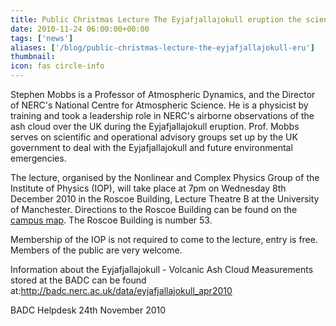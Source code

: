 ```yaml
---
title: Public Christmas Lecture The Eyjafjallajokull eruption the science behind the disruption by Pro
date: 2010-11-24 06:00:00+00:00
tags: ['news']
aliases: ['/blog/public-christmas-lecture-the-eyjafjallajokull-eru']
thumbnail: 
icon: fas circle-info
---
```

 
 
 
Stephen Mobbs is a Professor of Atmospheric Dynamics, and the Director of NERC's National Centre for Atmospheric Science. He is a physicist by training and took a leadership role in NERC's airborne observations of the ash cloud over the UK during the Eyjafjallajokull eruption.
 Prof. Mobbs serves on scientific and operational advisory groups set up by the UK government to deal with the Eyjafjallajokull and future environmental emergencies.


 The lecture, organised by the Nonlinear and Complex Physics Group of the Institute of Physics (IOP), will take place at 7pm on Wednesday 8th December 2010 in the Roscoe Building, Lecture Theatre B at the University of Manchester. Directions to the Roscoe Building can be found on the [campus map](http://www.manchester.ac.uk/medialibrary/maps/campusmap.pdf). The Roscoe Building is number 53.


 Membership of the IOP is not required to come to the lecture, entry is free. Members of the public are very welcome.


 Information about the Eyjafjallajokull - Volcanic Ash Cloud Measurements stored at the BADC can be found at:<http://badc.nerc.ac.uk/data/eyjafjallajokull_apr2010>


 
BADC Helpdesk
24th November 2010



